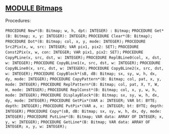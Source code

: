 
## [MODULE Bitmaps](https://github.com/io-core/Paint/blob/main/Bitmaps.Mod)

Procedures:

[](https://github.com/io-core/Paint/blob/main/Bitmaps.Mod#L11) `PROCEDURE New*(B: Bitmap; w, h, dpt: INTEGER) : Bitmap;`
[](https://github.com/io-core/Paint/blob/main/Bitmaps.Mod#L23) `PROCEDURE Get*(B: Bitmap; x, y: INTEGER): INTEGER;`
[](https://github.com/io-core/Paint/blob/main/Bitmaps.Mod#L31) `PROCEDURE Clear*(B: Bitmap);`
[](https://github.com/io-core/Paint/blob/main/Bitmaps.Mod#L43) `PROCEDURE Dot*(B: Bitmap; col, x, y, mode: INTEGER);`
[](https://github.com/io-core/Paint/blob/main/Bitmaps.Mod#L60) `PROCEDURE Src2Pix(x, w, src: INTEGER; VAR pix1, pix2: SET);`
[](https://github.com/io-core/Paint/blob/main/Bitmaps.Mod#L80) `PROCEDURE Const2Pix(x, w, con: INTEGER; VAR pix1, pix2: SET);`
[](https://github.com/io-core/Paint/blob/main/Bitmaps.Mod#L100) `PROCEDURE CopyPLine(x, src, dst, w: INTEGER);`
[](https://github.com/io-core/Paint/blob/main/Bitmaps.Mod#L120) `PROCEDURE ReplBLine0(col, x, dst, w: INTEGER);`
[](https://github.com/io-core/Paint/blob/main/Bitmaps.Mod#L143) `PROCEDURE CopyBLine1(x, src, dst, w: INTEGER);`
[](https://github.com/io-core/Paint/blob/main/Bitmaps.Mod#L159) `PROCEDURE CopyBLine0(x, src, dst, w: INTEGER);`
[](https://github.com/io-core/Paint/blob/main/Bitmaps.Mod#L169) `PROCEDURE CopyBLine2(x, src, dst, w: INTEGER);`
[](https://github.com/io-core/Paint/blob/main/Bitmaps.Mod#L183) `PROCEDURE CopyBlock*(sB, dB: Bitmap; sx, sy, w, h, dx, dy, mode: INTEGER);`
[](https://github.com/io-core/Paint/blob/main/Bitmaps.Mod#L209) `PROCEDURE CopyPattern*(B: Bitmap; col, pat, x, y, mode: INTEGER);`
[](https://github.com/io-core/Paint/blob/main/Bitmaps.Mod#L225) `PROCEDURE ReplPattern*(B: Bitmap; col, pat, X, Y, W, H, mode: INTEGER);`
[](https://github.com/io-core/Paint/blob/main/Bitmaps.Mod#L249) `PROCEDURE ReplConst*(B: Bitmap; col, x, y, w, h, mode: INTEGER);`
[](https://github.com/io-core/Paint/blob/main/Bitmaps.Mod#L264) `PROCEDURE DisplayBlock*(B: Bitmap; sx, sy, w, h, dx, dy, mode: INTEGER);`
[](https://github.com/io-core/Paint/blob/main/Bitmaps.Mod#L291) `PROCEDURE GetPix*(VAR a: INTEGER; VAR bt: BYTE; depth: INTEGER);`
[](https://github.com/io-core/Paint/blob/main/Bitmaps.Mod#L308) `PROCEDURE PutPix*(VAR a, x: INTEGER; bt: BYTE; depth: INTEGER);`
[](https://github.com/io-core/Paint/blob/main/Bitmaps.Mod#L317) `PROCEDURE Copy*(sB, dB: Bitmap; sx, sy, w, h, dx, dy, mode: INTEGER);`
[](https://github.com/io-core/Paint/blob/main/Bitmaps.Mod#L323) `PROCEDURE PutLine*(B: Bitmap; VAR data: ARRAY OF INTEGER; x, y, w: INTEGER);`
[](https://github.com/io-core/Paint/blob/main/Bitmaps.Mod#L335) `PROCEDURE GetLine*(B: Bitmap; VAR data: ARRAY OF INTEGER; x, y, w: INTEGER);`
